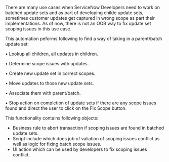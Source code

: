 There are many use cases when ServiceNow Developers need to work on batched update sets and as part of developing childe update sets, sometimes customer updates get captured in wrong scope as part their implementations. As of now, there is not an OOB way to fix update set scoping issues in this use case.

This automation peforms following to find a way of taking in a parent/batch update set:

•	Lookup all children, all updates in children.

•	Determine scope issues with updates.

•	Create new update set in correct scopes.

•	Move updates to those new update sets.

•	Associate them with parent/batch.

•	Stop action on completion of update sets if there are any scope issues found and direct the user to click on the Fix Scope button.

This functionality contains following objects:


-	Business rule to abort transaction if scoping issues are found in batched update sets.
-	Script include which does job of valiation of scoping issues conflict as well as logic for fixing batch scope issues.
-	UI action which can be used by developers to fix scoping issues conflict.

